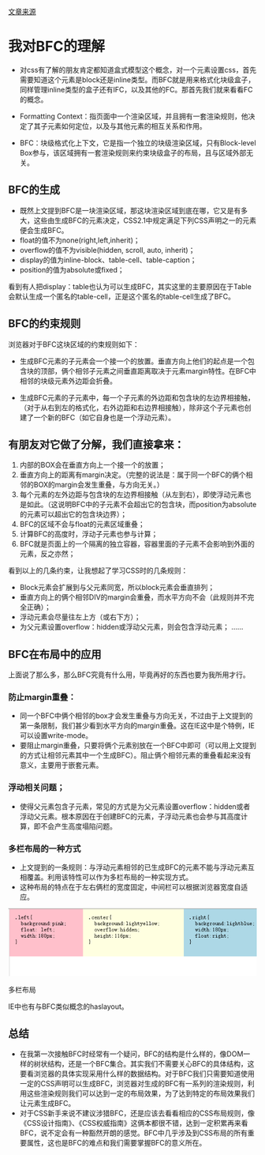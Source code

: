 [文章来源](http://www.jianshu.com/p/76484dff1cb5)

# 我对BFC的理解

- 对css有了解的朋友肯定都知道盒式模型这个概念，对一个元素设置css，首先需要知道这个元素是block还是inline类型。而BFC就是用来格式化块级盒子，同样管理inline类型的盒子还有IFC，以及其他的FC。那首先我们就来看看FC的概念。

- Formatting Context：指页面中一个渲染区域，并且拥有一套渲染规则，他决定了其子元素如何定位，以及与其他元素的相互关系和作用。

- BFC：块级格式化上下文，它是指一个独立的块级渲染区域，只有Block-level Box参与，该区域拥有一套渲染规则来约束块级盒子的布局，且与区域外部无关。

## BFC的生成

- 既然上文提到BFC是一块渲染区域，那这块渲染区域到底在哪，它又是有多大，这些由生成BFC的元素决定，CSS2.1中规定满足下列CSS声明之一的元素便会生成BFC。
- float的值不为none(right,left,inherit)；
- overflow的值不为visible(hidden, scroll, auto, inherit)；
- display的值为inline-block、table-cell、table-caption；
- position的值为absolute或fixed；

看到有人把display：table也认为可以生成BFC，其实这里的主要原因在于Table会默认生成一个匿名的table-cell，正是这个匿名的table-cell生成了BFC。

## BFC的约束规则

浏览器对于BFC这块区域的约束规则如下：

- 生成BFC元素的子元素会一个接一个的放置。垂直方向上他们的起点是一个包含块的顶部，俩个相邻子元素之间垂直距离取决于元素margin特性。在BFC中相邻的块级元素外边距会折叠。

- 生成BFC元素的子元素中，每一个子元素的外边距和包含块的左边界相接触，（对于从右到左的格式化，右外边距和右边界相接触），除非这个子元素也创建了一个新的BFC（如它自身也是一个浮动元素）。

## 有朋友对它做了分解，我们直接拿来：

1. 内部的BOX会在垂直方向上一个接一个的放置；
2. 垂直方向上的距离有margin决定。（完整的说法是：属于同一个BFC的俩个相邻的BOX的margin会发生重叠，与方向无关。）
3. 每个元素的左外边距与包含块的左边界相接触（从左到右），即使浮动元素也是如此。（这说明BFC中的子元素不会超出它的包含块，而position为absolute的元素可以超出它的包含块边界）；
4. BFC的区域不会与float的元素区域重叠；
5. 计算BFC的高度时，浮动子元素也参与计算；
6. BFC就是页面上的一个隔离的独立容器，容器里面的子元素不会影响到外面的元素，反之亦然；

看到以上的几条约束，让我想起了学习CSS时的几条规则：

- Block元素会扩展到与父元素同宽，所以block元素会垂直排列；
- 垂直方向上的俩个相邻DIV的margin会重叠，而水平方向不会（此规则并不完全正确）；
- 浮动元素会尽量往左上方（或右下方）；
- 为父元素设置overflow：hidden或浮动父元素，则会包含浮动元素；
……

## BFC在布局中的应用

上面说了那么多，那么BFC究竟有什么用，毕竟再好的东西也要为我所用才行。

### 防止margin重叠：

- 同一个BFC中俩个相邻的box才会发生重叠与方向无关，不过由于上文提到的第一条限制，我们甚少看到水平方向的margin重叠。这在IE这中是个特例，IE可以设置write-mode。
- 要阻止margin重叠，只要将俩个元素别放在一个BFC中即可（可以用上文提到的方式让相邻元素其中一个生成BFC）。阻止俩个相邻元素的重叠看起来没有意义，主要用于嵌套元素。

### 浮动相关问题；

- 使得父元素包含子元素，常见的方式是为父元素设置overflow：hidden或者浮动父元素。根本原因在于创建BFC的元素，子浮动元素也会参与其高度计算，即不会产生高度塌陷问题。

### 多栏布局的一种方式

- 上文提到的一条规则：与浮动元素相邻的已生成BFC的元素不能与浮动元素互相覆盖。利用该特性可以作为多栏布局的一种实现方式。
- 这种布局的特点在于左右俩栏的宽度固定，中间栏可以根据浏览器宽度自适应。

![多栏布局](./images/multi-column.png)

多栏布局

IE中也有与BFC类似概念的haslayout。

## 总结

- 在我第一次接触BFC时经常有一个疑问，BFC的结构是什么样的，像DOM一样的树状结构，还是一个BFC集合。其实我们不需要关心BFC的具体结构，这要看浏览器的具体实现采用什么样的数据结构。对于BFC我们只需要知道使用一定的CSS声明可以生成BFC，浏览器对生成的BFC有一系列的渲染规则，利用这些渲染规则我们可以达到一定的布局效果，为了达到特定的布局效果我们让元素生成BFC。
- 对于CSS新手来说不建议涉猎BFC，还是应该去看看相应的CSS布局规则，像《CSS设计指南》、《CSS权威指南》这俩本都很不错，达到一定积累再来看BFC，说不定会有一种豁然开朗的感觉。BFC中几乎涉及到CSS布局的所有重要属性，这也是BFC的难点和我们需要掌握BFC的意义所在。
